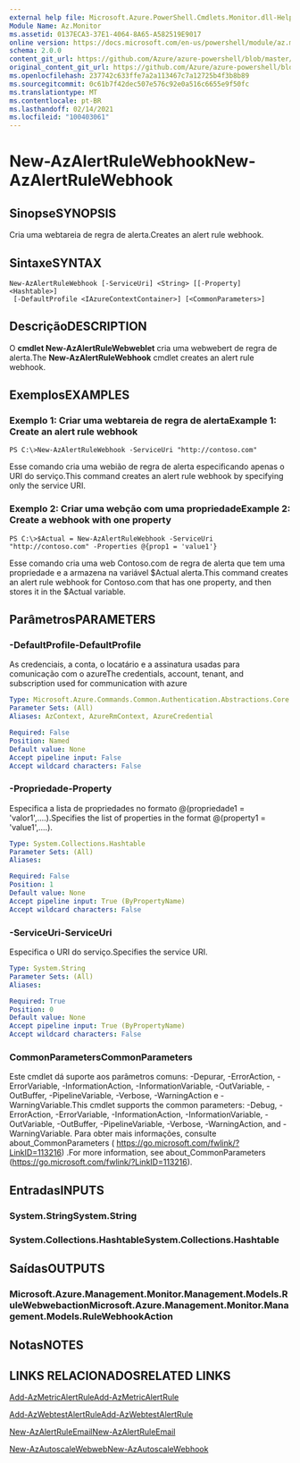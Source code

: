 ```yaml
---
external help file: Microsoft.Azure.PowerShell.Cmdlets.Monitor.dll-Help.xml
Module Name: Az.Monitor
ms.assetid: 0137ECA3-37E1-4064-8A65-A582519E9017
online version: https://docs.microsoft.com/en-us/powershell/module/az.monitor/new-azalertrulewebhook
schema: 2.0.0
content_git_url: https://github.com/Azure/azure-powershell/blob/master/src/Monitor/Monitor/help/New-AzAlertRuleWebhook.md
original_content_git_url: https://github.com/Azure/azure-powershell/blob/master/src/Monitor/Monitor/help/New-AzAlertRuleWebhook.md
ms.openlocfilehash: 237742c633ffe7a2a113467c7a12725b4f3b8b89
ms.sourcegitcommit: 0c61b7f42dec507e576c92e0a516c6655e9f50fc
ms.translationtype: MT
ms.contentlocale: pt-BR
ms.lasthandoff: 02/14/2021
ms.locfileid: "100403061"
---
```

# <span data-ttu-id="2f879-101">New-AzAlertRuleWebhook</span><span class="sxs-lookup"><span data-stu-id="2f879-101">New-AzAlertRuleWebhook</span></span>

## <span data-ttu-id="2f879-102">Sinopse</span><span class="sxs-lookup"><span data-stu-id="2f879-102">SYNOPSIS</span></span>
<span data-ttu-id="2f879-103">Cria uma webtareia de regra de alerta.</span><span class="sxs-lookup"><span data-stu-id="2f879-103">Creates an alert rule webhook.</span></span>

## <span data-ttu-id="2f879-104">Sintaxe</span><span class="sxs-lookup"><span data-stu-id="2f879-104">SYNTAX</span></span>

```
New-AzAlertRuleWebhook [-ServiceUri] <String> [[-Property] <Hashtable>]
 [-DefaultProfile <IAzureContextContainer>] [<CommonParameters>]
```

## <span data-ttu-id="2f879-105">Descrição</span><span class="sxs-lookup"><span data-stu-id="2f879-105">DESCRIPTION</span></span>
<span data-ttu-id="2f879-106">O **cmdlet New-AzAlertRuleWebweblet** cria uma webwebert de regra de alerta.</span><span class="sxs-lookup"><span data-stu-id="2f879-106">The **New-AzAlertRuleWebhook** cmdlet creates an alert rule webhook.</span></span>

## <span data-ttu-id="2f879-107">Exemplos</span><span class="sxs-lookup"><span data-stu-id="2f879-107">EXAMPLES</span></span>

### <span data-ttu-id="2f879-108">Exemplo 1: Criar uma webtareia de regra de alerta</span><span class="sxs-lookup"><span data-stu-id="2f879-108">Example 1: Create an alert rule webhook</span></span>
```
PS C:\>New-AzAlertRuleWebhook -ServiceUri "http://contoso.com"
```

<span data-ttu-id="2f879-109">Esse comando cria uma webião de regra de alerta especificando apenas o URI do serviço.</span><span class="sxs-lookup"><span data-stu-id="2f879-109">This command creates an alert rule webhook by specifying only the service URI.</span></span>

### <span data-ttu-id="2f879-110">Exemplo 2: Criar uma webção com uma propriedade</span><span class="sxs-lookup"><span data-stu-id="2f879-110">Example 2: Create a webhook with one property</span></span>
```
PS C:\>$Actual = New-AzAlertRuleWebhook -ServiceUri "http://contoso.com" -Properties @{prop1 = 'value1'}
```

<span data-ttu-id="2f879-111">Esse comando cria uma web Contoso.com de regra de alerta que tem uma propriedade e a armazena na variável $Actual alerta.</span><span class="sxs-lookup"><span data-stu-id="2f879-111">This command creates an alert rule webhook for Contoso.com that has one property, and then stores it in the $Actual variable.</span></span>

## <span data-ttu-id="2f879-112">Parâmetros</span><span class="sxs-lookup"><span data-stu-id="2f879-112">PARAMETERS</span></span>

### <span data-ttu-id="2f879-113">-DefaultProfile</span><span class="sxs-lookup"><span data-stu-id="2f879-113">-DefaultProfile</span></span>
<span data-ttu-id="2f879-114">As credenciais, a conta, o locatário e a assinatura usadas para comunicação com o azure</span><span class="sxs-lookup"><span data-stu-id="2f879-114">The credentials, account, tenant, and subscription used for communication with azure</span></span>

```yaml
Type: Microsoft.Azure.Commands.Common.Authentication.Abstractions.Core.IAzureContextContainer
Parameter Sets: (All)
Aliases: AzContext, AzureRmContext, AzureCredential

Required: False
Position: Named
Default value: None
Accept pipeline input: False
Accept wildcard characters: False
```

### <span data-ttu-id="2f879-115">-Propriedade</span><span class="sxs-lookup"><span data-stu-id="2f879-115">-Property</span></span>
<span data-ttu-id="2f879-116">Especifica a lista de propriedades no formato @(propriedade1 = 'valor1',....).</span><span class="sxs-lookup"><span data-stu-id="2f879-116">Specifies the list of properties in the format @(property1 = 'value1',....).</span></span>

```yaml
Type: System.Collections.Hashtable
Parameter Sets: (All)
Aliases:

Required: False
Position: 1
Default value: None
Accept pipeline input: True (ByPropertyName)
Accept wildcard characters: False
```

### <span data-ttu-id="2f879-117">-ServiceUri</span><span class="sxs-lookup"><span data-stu-id="2f879-117">-ServiceUri</span></span>
<span data-ttu-id="2f879-118">Especifica o URI do serviço.</span><span class="sxs-lookup"><span data-stu-id="2f879-118">Specifies the service URI.</span></span>

```yaml
Type: System.String
Parameter Sets: (All)
Aliases:

Required: True
Position: 0
Default value: None
Accept pipeline input: True (ByPropertyName)
Accept wildcard characters: False
```

### <span data-ttu-id="2f879-119">CommonParameters</span><span class="sxs-lookup"><span data-stu-id="2f879-119">CommonParameters</span></span>
<span data-ttu-id="2f879-120">Este cmdlet dá suporte aos parâmetros comuns: -Depurar, -ErrorAction, -ErrorVariable, -InformationAction, -InformationVariable, -OutVariable, -OutBuffer, -PipelineVariable, -Verbose, -WarningAction e -WarningVariable.</span><span class="sxs-lookup"><span data-stu-id="2f879-120">This cmdlet supports the common parameters: -Debug, -ErrorAction, -ErrorVariable, -InformationAction, -InformationVariable, -OutVariable, -OutBuffer, -PipelineVariable, -Verbose, -WarningAction, and -WarningVariable.</span></span> <span data-ttu-id="2f879-121">Para obter mais informações, consulte about_CommonParameters ( https://go.microsoft.com/fwlink/?LinkID=113216) .</span><span class="sxs-lookup"><span data-stu-id="2f879-121">For more information, see about_CommonParameters (https://go.microsoft.com/fwlink/?LinkID=113216).</span></span>

## <span data-ttu-id="2f879-122">Entradas</span><span class="sxs-lookup"><span data-stu-id="2f879-122">INPUTS</span></span>

### <span data-ttu-id="2f879-123">System.String</span><span class="sxs-lookup"><span data-stu-id="2f879-123">System.String</span></span>

### <span data-ttu-id="2f879-124">System.Collections.Hashtable</span><span class="sxs-lookup"><span data-stu-id="2f879-124">System.Collections.Hashtable</span></span>

## <span data-ttu-id="2f879-125">Saídas</span><span class="sxs-lookup"><span data-stu-id="2f879-125">OUTPUTS</span></span>

### <span data-ttu-id="2f879-126">Microsoft.Azure.Management.Monitor.Management.Models.RuleWebwebaction</span><span class="sxs-lookup"><span data-stu-id="2f879-126">Microsoft.Azure.Management.Monitor.Management.Models.RuleWebhookAction</span></span>

## <span data-ttu-id="2f879-127">Notas</span><span class="sxs-lookup"><span data-stu-id="2f879-127">NOTES</span></span>

## <span data-ttu-id="2f879-128">LINKS RELACIONADOS</span><span class="sxs-lookup"><span data-stu-id="2f879-128">RELATED LINKS</span></span>


[<span data-ttu-id="2f879-129">Add-AzMetricAlertRule</span><span class="sxs-lookup"><span data-stu-id="2f879-129">Add-AzMetricAlertRule</span></span>](./Add-AzMetricAlertRule.md)

[<span data-ttu-id="2f879-130">Add-AzWebtestAlertRule</span><span class="sxs-lookup"><span data-stu-id="2f879-130">Add-AzWebtestAlertRule</span></span>](./Add-AzWebtestAlertRule.md)

[<span data-ttu-id="2f879-131">New-AzAlertRuleEmail</span><span class="sxs-lookup"><span data-stu-id="2f879-131">New-AzAlertRuleEmail</span></span>](./New-AzAlertRuleEmail.md)

[<span data-ttu-id="2f879-132">New-AzAutoscaleWebweb</span><span class="sxs-lookup"><span data-stu-id="2f879-132">New-AzAutoscaleWebhook</span></span>](./New-AzAutoscaleWebhook.md)



